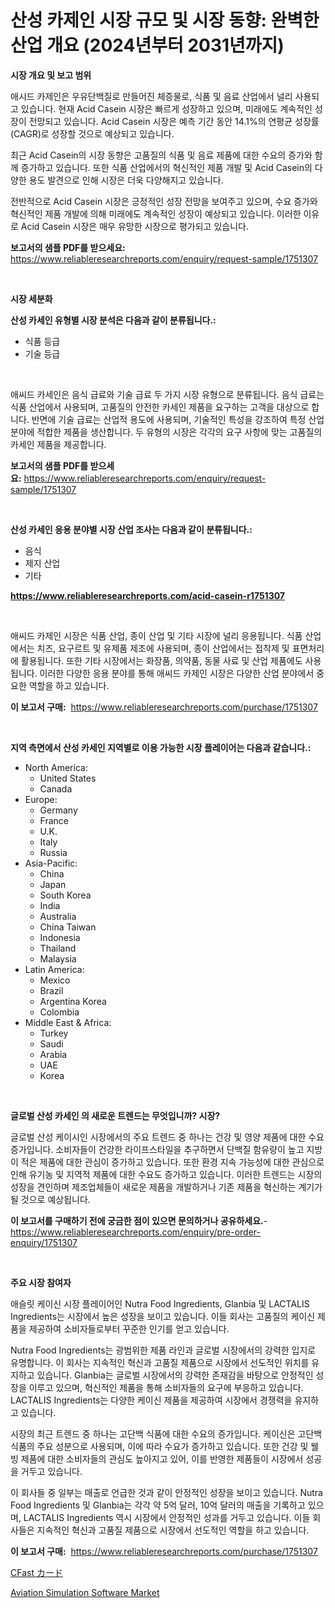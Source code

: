<p><h1>산성 카제인 시장 규모 및 시장 동향: 완벽한 산업 개요 (2024년부터 2031년까지)</h1></p><p><strong>시장 개요 및 보고 범위</strong></p>
<p><p>애시드 카제인은 우유단백질로 만들어진 체증물로, 식품 및 음료 산업에서 널리 사용되고 있습니다. 현재 Acid Casein 시장은 빠르게 성장하고 있으며, 미래에도 계속적인 성장이 전망되고 있습니다. Acid Casein 시장은 예측 기간 동안 14.1%의 연평균 성장률(CAGR)로 성장할 것으로 예상되고 있습니다.</p><p>최근 Acid Casein의 시장 동향은 고품질의 식품 및 음료 제품에 대한 수요의 증가와 함께 증가하고 있습니다. 또한 식품 산업에서의 혁신적인 제품 개발 및 Acid Casein의 다양한 용도 발견으로 인해 시장은 더욱 다양해지고 있습니다.</p><p>전반적으로 Acid Casein 시장은 긍정적인 성장 전망을 보여주고 있으며, 수요 증가와 혁신적인 제품 개발에 의해 미래에도 계속적인 성장이 예상되고 있습니다. 이러한 이유로 Acid Casein 시장은 매우 유망한 시장으로 평가되고 있습니다.</p></p>
<p><strong>보고서의 샘플 PDF를 받으세요:</strong> <a href="https://www.reliableresearchreports.com/enquiry/request-sample/1751307">https://www.reliableresearchreports.com/enquiry/request-sample/1751307</a></p>
<p>&nbsp;</p>
<p><strong>시장 세분화</strong></p>
<p><strong>산성 카세인 유형별 시장 분석은 다음과 같이 분류됩니다.:</strong></p>
<p><ul><li>식품 등급</li><li>기술 등급</li></ul></p>
<p>&nbsp;</p>
<p><p>애씨드 카세인은 음식 급료와 기술 급료 두 가지 시장 유형으로 분류됩니다. 음식 급료는 식품 산업에서 사용되며, 고품질의 안전한 카세인 제품을 요구하는 고객을 대상으로 합니다. 반면에 기술 급료는 산업적 용도에 사용되며, 기술적인 특성을 강조하여 특정 산업 분야에 적합한 제품을 생산합니다. 두 유형의 시장은 각각의 요구 사항에 맞는 고품질의 카세인 제품을 제공합니다.</p></p>
<p><strong>보고서의 샘플 PDF를 받으세요:</strong>&nbsp;<a href="https://www.reliableresearchreports.com/enquiry/request-sample/1751307">https://www.reliableresearchreports.com/enquiry/request-sample/1751307</a></p>
<p>&nbsp;</p>
<p><strong> 산성 카세인 응용 분야별 시장 산업 조사는 다음과 같이 분류됩니다.:</strong></p>
<p><ul><li>음식</li><li>제지 산업</li><li>기타</li></ul></p>
<p><strong><a href="https://www.reliableresearchreports.com/acid-casein-r1751307">https://www.reliableresearchreports.com/acid-casein-r1751307</a></strong></p>
<p>&nbsp;</p>
<p><p>애씨드 카제인 시장은 식품 산업, 종이 산업 및 기타 시장에 널리 응용됩니다. 식품 산업에서는 치즈, 요구르트 및 유제품 제조에 사용되며, 종이 산업에서는 접착제 및 표면처리에 활용됩니다. 또한 기타 시장에서는 화장품, 의약품, 동물 사료 및 산업 제품에도 사용됩니다. 이러한 다양한 응용 분야를 통해 애씨드 카제인 시장은 다양한 산업 분야에서 중요한 역할을 하고 있습니다.</p></p>
<p><strong>이 보고서 구매:</strong>&nbsp; <a href="https://www.reliableresearchreports.com/purchase/1751307">https://www.reliableresearchreports.com/purchase/1751307</a></p>
<p>&nbsp;</p>
<p><strong>지역 측면에서 산성 카세인 지역별로 이용 가능한 시장 플레이어는 다음과 같습니다.:</strong></p>
<p><ul>
    <li>
        North America:
        <ul>
            <li>United States</li>
            <li>Canada</li>
        </ul>
    </li>
    <li>
        Europe:
        <ul>
            <li>Germany</li>
            <li>France</li>
            <li>U.K.</li>
            <li>Italy</li>
            <li>Russia</li>
        </ul>
    </li>
    <li>
        Asia-Pacific:
        <ul>
            <li>China</li>
            <li>Japan</li>
            <li>South Korea</li>
            <li>India</li>
            <li>Australia</li>
            <li>China Taiwan</li>
            <li>Indonesia</li>
            <li>Thailand</li>
            <li>Malaysia</li>
        </ul>
    </li>
    <li>
        Latin America:
        <ul>
            <li>Mexico</li>
            <li>Brazil</li>
            <li>Argentina Korea</li>
            <li>Colombia</li>
        </ul>
    </li>
    <li>
        Middle East & Africa:
        <ul>
            <li>Turkey</li>
            <li>Saudi</li>
            <li>Arabia</li>
            <li>UAE</li>
            <li>Korea</li>
        </ul>
    </li>
    </ul></p>
<p>&nbsp;</p>
<p><strong>글로벌 산성 카세인 의 새로운 트렌드는 무엇입니까? 시장?</strong></p>
<p><p>글로벌 산성 케이시인 시장에서의 주요 트렌드 중 하나는 건강 및 영양 제품에 대한 수요 증가입니다. 소비자들이 건강한 라이프스타일을 추구하면서 단백질 함유량이 높고 지방이 적은 제품에 대한 관심이 증가하고 있습니다. 또한 환경 지속 가능성에 대한 관심으로 인해 유기농 및 지역적 제품에 대한 수요도 증가하고 있습니다. 이러한 트렌드는 시장의 성장을 견인하며 제조업체들이 새로운 제품을 개발하거나 기존 제품을 혁신하는 계기가 될 것으로 예상됩니다.</p></p>
<p><strong>이 보고서를 구매하기 전에 궁금한 점이 있으면 문의하거나 공유하세요.</strong>- <a href="https://www.reliableresearchreports.com/enquiry/pre-order-enquiry/1751307">https://www.reliableresearchreports.com/enquiry/pre-order-enquiry/1751307</a></p>
<p>&nbsp;</p>
<p><strong>주요 시장 참여자</strong></p>
<p><p>애슬릿 케이신 시장 플레이어인 Nutra Food Ingredients, Glanbia 및 LACTALIS Ingredients는 시장에서 높은 성장을 보이고 있습니다. 이들 회사는 고품질의 케이신 제품을 제공하여 소비자들로부터 꾸준한 인기를 얻고 있습니다.</p><p>Nutra Food Ingredients는 광범위한 제품 라인과 글로벌 시장에서의 강력한 입지로 유명합니다. 이 회사는 지속적인 혁신과 고품질 제품으로 시장에서 선도적인 위치를 유지하고 있습니다. Glanbia는 글로벌 시장에서의 강력한 존재감을 바탕으로 안정적인 성장을 이루고 있으며, 혁신적인 제품을 통해 소비자들의 요구에 부응하고 있습니다. LACTALIS Ingredients는 다양한 케이신 제품을 제공하여 시장에서 경쟁력을 유지하고 있습니다.</p><p>시장의 최근 트렌드 중 하나는 고단백 식품에 대한 수요의 증가입니다. 케이신은 고단백 식품의 주요 성분으로 사용되며, 이에 따라 수요가 증가하고 있습니다. 또한 건강 및 웰빙 제품에 대한 소비자들의 관심도 높아지고 있어, 이를 반영한 제품들이 시장에서 성공을 거두고 있습니다.</p><p>이 회사들 중 일부는 매출로 언급한 것과 같이 안정적인 성장을 보이고 있습니다. Nutra Food Ingredients 및 Glanbia는 각각 약 5억 달러, 10억 달러의 매출을 기록하고 있으며, LACTALIS Ingredients 역시 시장에서 안정적인 성과를 거두고 있습니다. 이들 회사들은 지속적인 혁신과 고품질 제품으로 시장에서 선도적인 역할을 하고 있습니다.</p></p>
<p><strong>이 보고서 구매:</strong>&nbsp;&nbsp;<a href="https://www.reliableresearchreports.com/purchase/1751307">https://www.reliableresearchreports.com/purchase/1751307</a></p>
<p><p><a href="https://github.com/Sophiaard2003/Market-Research-Report-List-1/blob/main/274149625491.md">CFast カード</a></p><p><a href="https://github.com/brenzgnarento/Market-Research-Report-List-2/blob/main/aviation-simulation-software-market.md">Aviation Simulation Software Market</a></p></p>